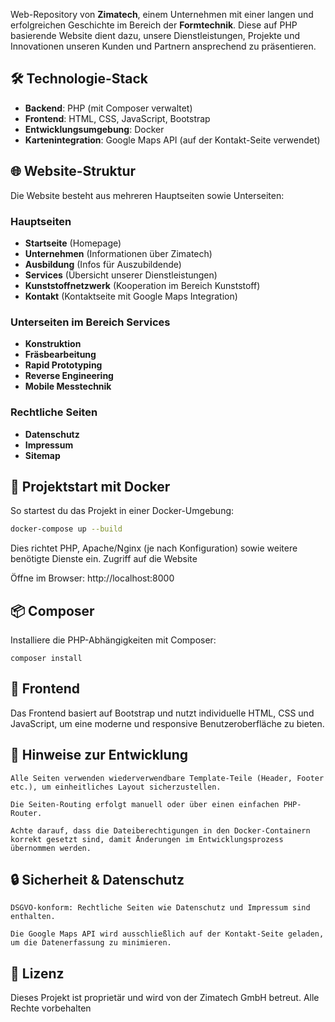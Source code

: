 Web-Repository von **Zimatech**, einem Unternehmen mit einer langen und erfolgreichen Geschichte im Bereich der **Formtechnik**. Diese auf PHP basierende Website dient dazu, unsere Dienstleistungen, Projekte und Innovationen unseren Kunden und Partnern ansprechend zu präsentieren.

## 🛠️ Technologie-Stack

- **Backend**: PHP (mit Composer verwaltet)
- **Frontend**: HTML, CSS, JavaScript, Bootstrap
- **Entwicklungsumgebung**: Docker
- **Kartenintegration**: Google Maps API (auf der Kontakt-Seite verwendet)

## 🌐 Website-Struktur

Die Website besteht aus mehreren Hauptseiten sowie Unterseiten:

### Hauptseiten
- **Startseite** (Homepage)
- **Unternehmen** (Informationen über Zimatech)
- **Ausbildung** (Infos für Auszubildende)
- **Services** (Übersicht unserer Dienstleistungen)
- **Kunststoffnetzwerk** (Kooperation im Bereich Kunststoff)
- **Kontakt** (Kontaktseite mit Google Maps Integration)

### Unterseiten im Bereich Services
- **Konstruktion**
- **Fräsbearbeitung**
- **Rapid Prototyping**
- **Reverse Engineering**
- **Mobile Messtechnik**

### Rechtliche Seiten
- **Datenschutz**
- **Impressum**
- **Sitemap**

## 🐳 Projektstart mit Docker

So startest du das Projekt in einer Docker-Umgebung:

```bash
docker-compose up --build
```

Dies richtet PHP, Apache/Nginx (je nach Konfiguration) sowie weitere benötigte Dienste ein.
Zugriff auf die Website

Öffne im Browser:
http://localhost:8000

## 📦 Composer

Installiere die PHP-Abhängigkeiten mit Composer:

```
composer install
```

## 🎨 Frontend

Das Frontend basiert auf Bootstrap und nutzt individuelle HTML, CSS und JavaScript, um eine moderne und responsive Benutzeroberfläche zu bieten.
## 🚧 Hinweise zur Entwicklung

    Alle Seiten verwenden wiederverwendbare Template-Teile (Header, Footer etc.), um einheitliches Layout sicherzustellen.

    Die Seiten-Routing erfolgt manuell oder über einen einfachen PHP-Router.

    Achte darauf, dass die Dateiberechtigungen in den Docker-Containern korrekt gesetzt sind, damit Änderungen im Entwicklungsprozess übernommen werden.

## 🔒 Sicherheit & Datenschutz

    DSGVO-konform: Rechtliche Seiten wie Datenschutz und Impressum sind enthalten.

    Die Google Maps API wird ausschließlich auf der Kontakt-Seite geladen, um die Datenerfassung zu minimieren.

## 📄 Lizenz

Dieses Projekt ist proprietär und wird von der Zimatech GmbH betreut. Alle Rechte vorbehalten